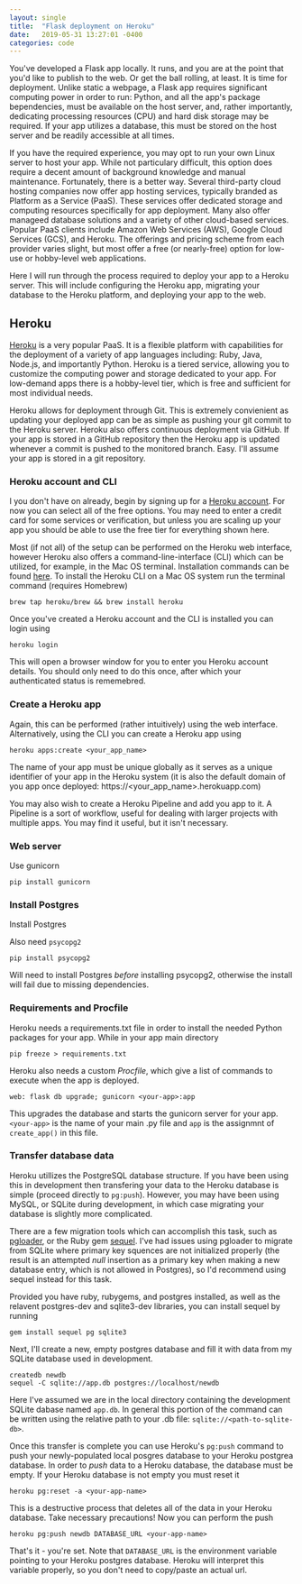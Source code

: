 ```yaml
---
layout: single
title:  "Flask deployment on Heroku"
date:   2019-05-31 13:27:01 -0400
categories: code
---
```


You've developed a Flask app locally. It runs, and you are at the point that you'd like to publish to the web. Or get the ball rolling, at least. It is time for deployment. Unlike static a webpage, a Flask app requires significant computing power in order to run: Python, and all the app's package bependencies, must be available on the host server, and, rather importantly, dedicating processing resources (CPU) and hard disk storage may be required. If your app utilizes a database, this must be stored on the host server and be readily accessible at all times.

If you have the required experience, you may opt to run your own Linux server to host your app. While not particulary difficult, this option does require a decent amount of background knowledge and manual maintenance. Fortunately, there is a better way. Several third-party cloud hosting companies now offer app hosting services, typically branded as Platform as a Service (PaaS). These services offer dedicated storage and computing resources specifically for app deployment. Many also offer manageed database solutions and a variety of other cloud-based services. Popular PaaS clients include Amazon Web Services (AWS), Google Cloud Services (GCS), and Heroku. The offerings and pricing scheme from each provider varies slight, but most offer a free (or nearly-free) option for low-use or hobby-level web applications. 

Here I will run through the process required to deploy your app to a Heroku server. This will include configuring the Heroku app, migrating your database to the Heroku platform, and deploying your app to the web.

## Heroku
[Heroku](https://heroku.com) is a very popular PaaS. It is a flexible platform with capabilities for the deployment of a variety of app languages including: Ruby, Java, Node.js, and importantly Python. Heroku is a tiered service, allowing you to customize the computing power and storage dedicated to your app. For low-demand apps there is a hobby-level tier, which is free and sufficient for most individual needs.

Heroku allows for deployment through Git. This is extremely convienient as updating your deployed app can be as simple as pushing your git commit to the Heroku server. Heroku also offers continuous deployment via GitHub. If your app is stored in a GitHub repository then the Heroku app is updated whenever a commit is pushed to the monitored branch. Easy. I'll assume your app is stored in a git repository.


### Heroku account and CLI

I you don't have on already, begin by signing up for a [Heroku account](https://signup.heroku.com/). For now you can select all of the free options. You may need to enter a credit card for some services or verification, but unless you are scaling up your app you should be able to use the free tier for everything shown here.

Most (if not all) of the setup can be performed on the Heroku web interface, however Heroku also offers a command-line-interface (CLI) which can be utilized, for example, in the Mac OS terminal. Installation commands can be found [here](https://devcenter.heroku.com/articles/heroku-cli#download-and-install). To install the Heroku CLI on a Mac OS system run the terminal command (requires Homebrew)
```
brew tap heroku/brew && brew install heroku
```

Once you've created a Heroku account and the CLI is installed you can login using
```
heroku login
```
This will open a browser window for you to enter you Heroku account details. You should only need to do this once, after which your authenticated status is rememebred.

### Create a Heroku app

Again, this can be performed (rather intuitively) using the web interface. Alternatively, using the CLI you can create a Heroku app using
```
heroku apps:create <your_app_name>
```
The name of your app must be unique globally as it serves as a unique identifier of your app in the Heroku system (it is also the default domain of you app once deployed: https://<your_app_name>.herokuapp.com)

You may also wish to create a Heroku Pipeline and add you app to it. A Pipeline is a sort of workflow, useful for dealing with larger projects with multiple apps. You may find it useful, but it isn't necessary.

### Web server

Use gunicorn
```
pip install gunicorn
```



### Install Postgres
Install Postgres

Also need ```psycopg2```
```
pip install psycopg2
```
Will need to install Postgres *before* installing psycopg2, otherwise the install will fail due to missing dependencies.

### Requirements and Procfile

Heroku needs a requirements.txt file in order to install the needed Python packages for your app. While in your app main directory
```
pip freeze > requirements.txt
```
Heroku also needs a custom *Procfile*, which give a list of commands to execute when the app is deployed.

```
web: flask db upgrade; gunicorn <your-app>:app
```

This upgrades the database and starts the gunicorn server for your app. ```<your-app>``` is the name of your main .py file and ```app``` is the assignmnt of ```create_app()``` in this file.
    
### Transfer database data

Heroku utillizes the PostgreSQL database structure. If you have been using this in development then transfering your data to the Heroku database is simple (proceed directly to ```pg:push```). However, you may have been using MySQL, or SQLite during development, in which case migrating your database is slightly more complicated.

There are a few migration tools which can accomplish this task, such as [pgloader](https://pgloader.io/), or the Ruby gem [sequel](https://sequel.jeremyevans.net/). I've had issues using pgloader to migrate from SQLite where primary key squences are not initialized properly (the result is an attempted *null* insertion as a primary key when making a new database entry, which is not allowed in Postgres), so I'd recommend using sequel instead for this task.

Provided you have ruby, rubygems, and postgres installed, as well as the relavent postgres-dev and sqlite3-dev libraries, you can install sequel by running
```
gem install sequel pg sqlite3
```
Next, I'll create a new, empty postgres database and fill it with data from my SQLite database used in development.
```
createdb newdb
sequel -C sqlite://app.db postgres://localhost/newdb
```
Here I've assumed we are in the local directory containing the development SQLite dabase named ```app.db```. In general this portion of the command can be written using the relative path to your .db file: ```sqlite://<path-to-sqlite-db>```.

Once this transfer is complete you can use Heroku's ```pg:push``` command to push your newly-populated local posgres database to your Heroku postgrea database. In order to *push* data to a Heroku database, the database must be empty. If your Heroku database is not empty you must reset it
```
heroku pg:reset -a <your-app-name>
```
This is a destructive process that deletes all of the data in your Heroku database. Take necessary precautions! Now you can perform the push
```
heroku pg:push newdb DATABASE_URL <your-app-name>
```
That's it - you're set. Note that ```DATABASE_URL``` is the environment variable pointing to your Heroku postgres database. Heroku will interpret this variable properly, so you don't need to copy/paste an actual url.